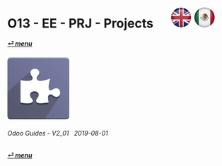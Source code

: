 # O13 - EE - PRJ - Projects &nbsp;&nbsp;&nbsp;&nbsp; [![en-uk](/doc/img/en-uk_flag_button_small.png)](/en-uk/o13/ee/prj/en-uk-o13-ee-prj-projects-guides.md) [ ![es-mx](/doc/img/es-mx_flag_button_small.png)](/es-mx/o13/ee/prj/es-mx-o13-ee-prj-projects-guides.md)
#### [_&#x23CE; menu_](/en-uk/o13/ee/en-uk-o13-ee-guides-menu.md)  
### ![prj](/doc/img/project.png)
	
###### Odoo Guides - V2_01 &nbsp; 2019-08-01  
**[_&#x23CE; menu_](/en-uk/o13/ee/en-uk-o13-ee-guides-menu.md)**  
